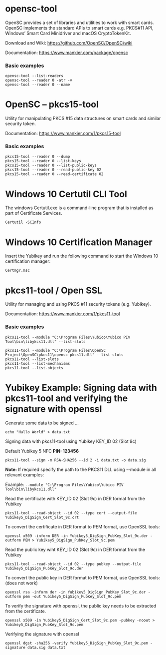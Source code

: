 # opensc-tool
OpenSC provides a set of libraries and utilities to work with smart cards. 
OpenSC implements the standard APIs to smart cards e.g.
PKCS#11 API, Windows’ Smart Card Minidriver and macOS CryptoTokenKit.

Download and Wiki: https://github.com/OpenSC/OpenSC/wiki

Documentation: https://www.mankier.com/package/opensc 

### Basic examples
```
opensc-tool --list-readers
opensc-tool --reader 0 -atr -v
opensc-tool --reader 0 --name
```

# OpenSC – pkcs15-tool
Utility for manipulating PKCS #15 data structures on smart cards and similar security token.

Documentation: https://www.mankier.com/1/pkcs15-tool

### Basic examples
```
pkcs15-tool --reader 0 --dump
pkcs15-tool --reader 0 --list-keys
pkcs15-tool --reader 0 --list-public-keys
pkcs15-tool --reader 0 --read-public-key 02
pkcs15-tool --reader 0 --read-certificate 02
```

#  Windows 10 Certutil CLI Tool
The windows Certutil.exe is a command-line program that is installed as part of Certificate Services.

```
Certutil -SCInfo
```

# Windows 10 Certification Manager
Insert the Yubikey and run the following command to start the Windows 10 certification manager:

```
Certmgr.msc
```

# pkcs11-tool / Open SSL
Utility for managing and using PKCS #11 security tokens (e.g. Yubikey).

Documentation: https://www.mankier.com/1/pkcs11-tool

### Basic examples
```
pkcs11-tool --module "C:\Program Files\Yubico\Yubico PIV Tool\bin\libykcs11.dll" --list-slots

pkcs11-tool --module "C:\Program Files\OpenSC Project\OpenSC\pkcs11\opensc-pkcs11.dll" --list-slots
pkcs11-tool --list-slots
pkcs11-tool --list-mechanisms
pkcs11-tool --list-objects
```

# Yubikey Example: Signing data with pkcs11-tool and verifying the signature with openssl
Generate some data to be signed ...
```
echo "Hallo World" > data.txt
```

Signing data with pkcs11-tool using Yubikey KEY_ID 02 (Slot 9c)

Default Yubikey 5 NFC **PIN: 123456**

```
pkcs11-tool --sign -m RSA-SHA256 --id 2 -i data.txt -o data.sig
```


**Note:** If required specify the path to the PKCS11 DLL using --module in all relevant examples:

Example: ```--module "C:\Program Files\Yubico\Yubico PIV Tool\bin\libykcs11.dll"```



Read the certificate with KEY_ID 02 (Slot 9c) in DER format from the Yubikey 
```
pkcs11-tool --read-object --id 02 --type cert --output-file Yubikey5_DigSign_Cert_Slot_9c.crt
```	


To convert the certificate in DER format to PEM format, use OpenSSL tools:
```
openssl x509 -inform DER -in Yubikey5_DigSign_PubKey_Slot_9c.der -outform PEM > Yubikey5_DigSign_PubKey_Slot_9c.pem
```


Read the public key wiht KEY_ID 02 (Slot 9c) in DER format from the Yubikey
```
pkcs11-tool --read-object --id 02 --type pubkey --output-file Yubikey5_DigSign_PubKey_Slot_9c.der
```


To convert the public key in DER format to PEM format, use OpenSSL tools: (does not work)
```
openssl rsa -inform der -in Yubikey5_DigSign_PubKey_Slot_9c.der -outform pem -out Yubikey5_DigSign_PubKey_Slot_9c.pem
```


To verify the signature with openssl, the public key needs to be extracted from the certificate.
```
openssl x509 -in Yubikey5_DigSign_Cert_Slot_9c.pem -pubkey -noout > Yubikey5_DigSign_PubKey_Slot_9c.pem
```


Verifying the signature with openssl
```
openssl dgst -sha256 -verify Yubikey5_DigSign_PubKey_Slot_9c.pem -signature data.sig data.txt
```
